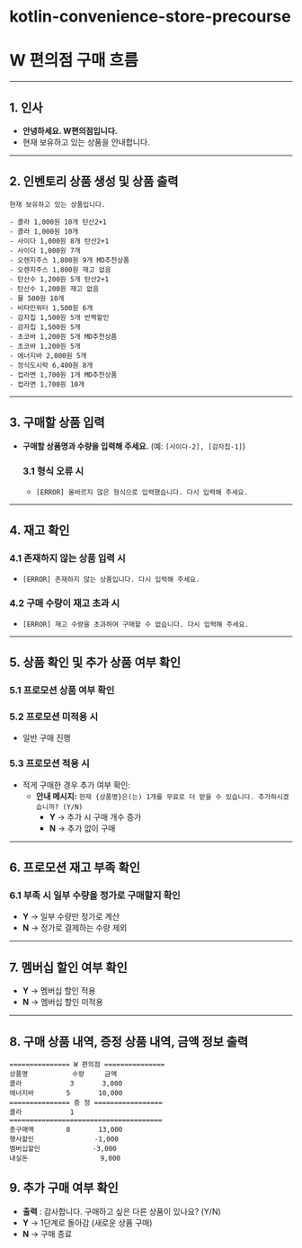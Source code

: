 # kotlin-convenience-store-precourse

# W 편의점 구매 흐름

---

## 1. 인사

- **안녕하세요. W편의점입니다.**
- 현재 보유하고 있는 상품을 안내합니다.

---

## 2. 인벤토리 상품 생성 및 상품 출력

```plaintext
현재 보유하고 있는 상품입니다.

- 콜라 1,000원 10개 탄산2+1
- 콜라 1,000원 10개
- 사이다 1,000원 8개 탄산2+1
- 사이다 1,000원 7개
- 오렌지주스 1,800원 9개 MD추천상품
- 오렌지주스 1,800원 재고 없음
- 탄산수 1,200원 5개 탄산2+1
- 탄산수 1,200원 재고 없음
- 물 500원 10개
- 비타민워터 1,500원 6개
- 감자칩 1,500원 5개 반짝할인
- 감자칩 1,500원 5개
- 초코바 1,200원 5개 MD추천상품
- 초코바 1,200원 5개
- 에너지바 2,000원 5개
- 정식도시락 6,400원 8개
- 컵라면 1,700원 1개 MD추천상품
- 컵라면 1,700원 10개
```

---

## 3. 구매할 상품 입력

- **구매할 상품명과 수량을 입력해 주세요.** (예: `[사이다-2], [감자칩-1]`)

  ### 3.1 형식 오류 시
    - `[ERROR] 올바르지 않은 형식으로 입력했습니다. 다시 입력해 주세요.`

---

## 4. 재고 확인

### 4.1 존재하지 않는 상품 입력 시

- `[ERROR] 존재하지 않는 상품입니다. 다시 입력해 주세요.`

### 4.2 구매 수량이 재고 초과 시

- `[ERROR] 재고 수량을 초과하여 구매할 수 없습니다. 다시 입력해 주세요.`

---

## 5. 상품 확인 및 추가 상품 여부 확인

### 5.1 프로모션 상품 여부 확인

### 5.2 프로모션 미적용 시

- 일반 구매 진행

### 5.3 프로모션 적용 시

- 적게 구매한 경우 추가 여부 확인:
    - **안내 메시지:** `현재 {상품명}은(는) 1개를 무료로 더 받을 수 있습니다. 추가하시겠습니까? (Y/N)`
        - **Y** -> 추가 시 구매 개수 증가
        - **N** -> 추가 없이 구매

---

## 6. 프로모션 재고 부족 확인

### 6.1 부족 시 일부 수량을 정가로 구매할지 확인

- **Y** -> 일부 수량만 정가로 계산
- **N** -> 정가로 결제하는 수량 제외

---

## 7. 멤버십 할인 여부 확인

- **Y** -> 멤버십 할인 적용
- **N** -> 멤버십 할인 미적용

---

## 8. 구매 상품 내역, 증정 상품 내역, 금액 정보 출력

```plaintext
=============== W 편의점 ===============
상품명           수량     금액
콜라            3       3,000
에너지바        5       10,000
=============== 증 정 =================
콜라            1
======================================
총구매액        8       13,000
행사할인               -1,000
멤버십할인             -3,000
내실돈                  9,000
```

## 9. 추가 구매 여부 확인

- **출력** : 감사합니다. 구매하고 싶은 다른 상품이 있나요? (Y/N)
- **Y** -> 1단계로 돌아감 (새로운 상품 구매)
- **N** -> 구매 종료